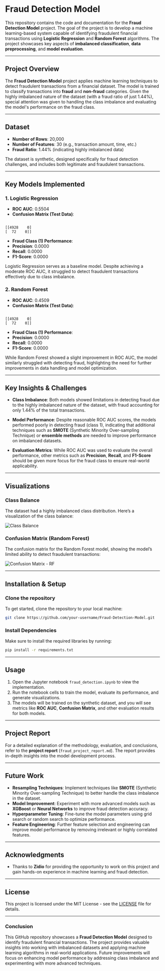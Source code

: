 # Fraud Detection Model

This repository contains the code and documentation for the **Fraud Detection Model** project. The goal of the project is to develop a machine learning-based system capable of identifying fraudulent financial transactions using **Logistic Regression** and **Random Forest** algorithms. The project showcases key aspects of **imbalanced classification**, **data preprocessing**, and **model evaluation**.

---

## Project Overview

The **Fraud Detection Model** project applies machine learning techniques to detect fraudulent transactions from a financial dataset. The model is trained to classify transactions into **fraud** and **non-fraud** categories. Given the highly imbalanced nature of the dataset (with a fraud ratio of just 1.44%), special attention was given to handling the class imbalance and evaluating the model's performance on the fraud class.

---

## Dataset

- **Number of Rows**: 20,000
- **Number of Features**: 30 (e.g., transaction amount, time, etc.)
- **Fraud Ratio**: 1.44% (indicating highly imbalanced data)

The dataset is synthetic, designed specifically for fraud detection challenges, and includes both legitimate and fraudulent transactions.

---

## Key Models Implemented

### 1. Logistic Regression

- **ROC AUC**: 0.5504  
- **Confusion Matrix (Test Data)**:
```

[[4928    0]
[  72    0]]

```
- **Fraud Class (1) Performance**:
- **Precision**: 0.0000
- **Recall**: 0.0000
- **F1-Score**: 0.0000

Logistic Regression serves as a baseline model. Despite achieving a moderate ROC AUC, it struggled to detect fraudulent transactions effectively due to class imbalance.

### 2. Random Forest

- **ROC AUC**: 0.4509  
- **Confusion Matrix (Test Data)**:
```

[[4928    0]
[  72    0]]

````
- **Fraud Class (1) Performance**:
- **Precision**: 0.0000
- **Recall**: 0.0000
- **F1-Score**: 0.0000

While Random Forest showed a slight improvement in ROC AUC, the model similarly struggled with detecting fraud, highlighting the need for further improvements in data handling and model optimization.

---

## Key Insights & Challenges

- **Class Imbalance**: Both models showed limitations in detecting fraud due to the highly imbalanced nature of the dataset, with fraud accounting for only 1.44% of the total transactions.

- **Model Performance**: Despite reasonable ROC AUC scores, the models performed poorly in detecting fraud (class 1), indicating that additional techniques such as **SMOTE** (Synthetic Minority Over-sampling Technique) or **ensemble methods** are needed to improve performance on imbalanced datasets.

- **Evaluation Metrics**: While ROC AUC was used to evaluate the overall performance, other metrics such as **Precision**, **Recall**, and **F1-Score** should be given more focus for the fraud class to ensure real-world applicability.

---

## Visualizations

### Class Balance

The dataset had a highly imbalanced class distribution. Here’s a visualization of the class balance:

![Class Balance](class_balance.png)

### Confusion Matrix (Random Forest)

The confusion matrix for the Random Forest model, showing the model’s limited ability to detect fraudulent transactions:

![Confusion Matrix - RF](confusion_matrix_rf.png)

---

## Installation & Setup

### Clone the repository

To get started, clone the repository to your local machine:

```bash
git clone https://github.com/your-username/Fraud-Detection-Model.git
````

### Install Dependencies

Make sure to install the required libraries by running:

```bash
pip install -r requirements.txt
```

---

## Usage

1. Open the Jupyter notebook `fraud_detection.ipynb` to view the implementation.
2. Run the notebook cells to train the model, evaluate its performance, and generate visualizations.
3. The models will be trained on the synthetic dataset, and you will see metrics like **ROC AUC**, **Confusion Matrix**, and other evaluation results for both models.

---

## Project Report

For a detailed explanation of the methodology, evaluation, and conclusions, refer to the **project report** (`fraud_project_report.md`). The report provides in-depth insights into the model development process.

---

## Future Work

* **Resampling Techniques**: Implement techniques like **SMOTE** (Synthetic Minority Over-sampling Technique) to better handle the class imbalance in the dataset.
* **Model Improvement**: Experiment with more advanced models such as **XGBoost** or **Neural Networks** to improve fraud detection accuracy.
* **Hyperparameter Tuning**: Fine-tune the model parameters using grid search or random search to optimize performance.
* **Feature Engineering**: Further feature selection and engineering can improve model performance by removing irrelevant or highly correlated features.

---

## Acknowledgments

* Thanks to **Zidio** for providing the opportunity to work on this project and gain hands-on experience in machine learning and fraud detection.

---

## License

This project is licensed under the MIT License - see the [LICENSE](LICENSE) file for details.

---

### Conclusion

This GitHub repository showcases a **Fraud Detection Model** designed to identify fraudulent financial transactions. The project provides valuable insights into working with imbalanced datasets and applying machine learning algorithms in real-world applications. Future improvements will focus on enhancing model performance by addressing class imbalance and experimenting with more advanced techniques.

